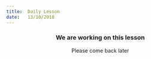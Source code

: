 ```yaml
---
title:  Daily Lesson
date:   13/10/2018
---
```


### <center>We are working on this lesson</center>
<center>Please come back later</center>